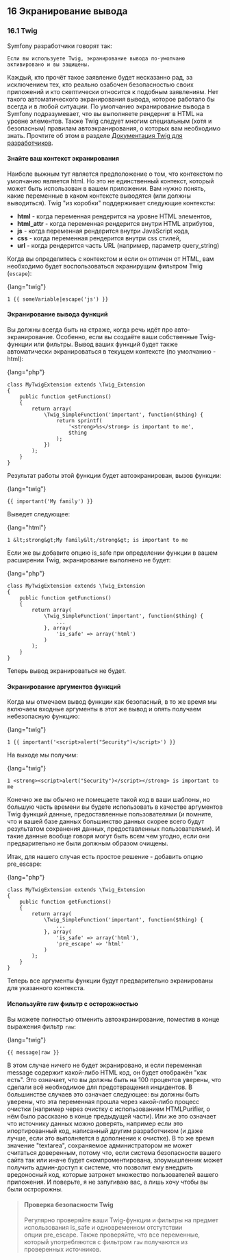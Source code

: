 ## 16 Экранирование вывода

### 16.1 Twig

Symfony разработчики говорят так:

    Если вы используете Twig, экранирование вывода по-умолчаню активировано и вы защищены.

Каждый, кто прочёт такое заявление будет несказанно рад, за исключением тех, кто реально озабочен безопасностью 
своих приложений и кто скептически относится к подобным заявлениям. Нет такого автоматического экранирования вывода,
которое работало бы всегда и в любой ситуации. По умолчанию экранирование вывода в Symfony подразумевает, что вы
выполняете рендерниг в HTML на уровне элементов. Также Twig следует многим специальным (хотя и безопасным) правилам
автоэкранирования, о которых вам необходимо знать. Прочтите об этом в разделе 
[Документация Twig для разработчиков](http://twig.sensiolabs.org/doc/api.html#escaper-extension).

#### Знайте ваш контекст экранирования

Наиболе выжным тут является предположение о том, что контекстом по умолчанию является html. Но это не единственный
контекст, который может быть использован в вашем приложении. Вам нужно понять, какие переменные в каком контексте
выводятся (или должны выводиться). Twig "из коробки" поддерживает следующие контексты:

- **html** - когда переменная рендерится на уровне HTML элементов,
- **html_attr** - когда переменная рендерится внутри HTML атрибутов,
- **js** - когда переменная рендерится внутри JavaScript кода,
- **css** - когда переменная рендерится внутри css стилей,
- **url** - когда рендерится часть URL (например, параметр query_string)

Когда вы определитесь с контекстом и если он отличен от HTML, вам необходимо будет воспользоваться экранирущим 
фильтром Twig (`escape`):

{lang="twig"}
~~~~~~~~~~~~~
1 {{ someVariable|escape('js') }}
~~~~~~~~~~~~~

#### Экранирование вывода функций

Вы должны всегда быть на страже, когда речь идёт про авто-экранирование. Особенно, если вы создаёте ваши собственные 
Twig-функции или фильтры. Вывод ваших функций будет также автоматически экранироваться в текущем контексте
(по умолчанию - html):

{lang="php"}
~~~~~~~~~~~~~
class MyTwigExtension extends \Twig_Extension
{
    public function getFunctions()
    {
        return array(
            \Twig_SimpleFunction('important', function($thing) {
                return sprintf(
                    '<strong>%s</strong> is important to me',
                    $thing
                );
            })
        );
    }
}
~~~~~~~~~~~~~

Результат работы этой функции будет автоэкранирован, вызов функции:

{lang="twig"}
~~~~~~~~~~~~~
{{ important('My family') }}
~~~~~~~~~~~~~

Выведет следующее:

{lang="html"}
~~~~~~~~~~~~~
1 &lt;strong&gt;My family&lt;/strong&gt; is important to me
~~~~~~~~~~~~~

Если же вы добавите опцию is_safe при определении функции в вашем расширении Twig, экранирование выполнено не будет:

{lang="php"}
~~~~~~~~~~~~
class MyTwigExtension extends \Twig_Extension
{
    public function getFunctions()
    {
        return array(
            \Twig_SimpleFunction('important', function($thing) {
                ...
            }, array(
                'is_safe' => array('html')
            )
        );
    }
}
~~~~~~~~~~~~

Теперь вывод экранироваться не будет.

#### Экранирование аргументов функций

Когда мы отмечаем вывод функции как безопасный, в то же время мы включаем входные аргументы в этот же вывод и 
опять получаем небезопасную функцию:

{lang="twig"}
~~~~~~~~~~~~~
1 {{ important('<script>alert("Security")</script>') }}
~~~~~~~~~~~~~

На выходе мы получим:

{lang="twig"}
~~~~~~~~~~~~~
1 <strong><script>alert("Security")</script></strong> is important to me
~~~~~~~~~~~~~

Конечно же вы обычно не помещаете такой код в ваши шаблоны, но большую часть времени вы будете использовать в 
качестве аргументов Twig функций данные, предоставленные пользователями (и помните, что и вашей базе данных
большинство данных скорее всего будут результатом сохранения данных, предоставленных пользователями). И такие
данные вообще говоря могут быть всем чем угодно, если они предварительно не были должным образом очищены.

Итак, для нашего случая есть простое решение - добавить опцию pre_escape:

{lang="php"}
~~~~~~~~~~~~
class MyTwigExtension extends \Twig_Extension
{
    public function getFunctions()
    {
        return array(
            \Twig_SimpleFunction('important', function($thing) {
                ...
            }, array(
                'is_safe' => array('html'),
                'pre_escape' => 'html'
            )
        );
    }
}
~~~~~~~~~~~~

Теперь все аргументы функции будут предварительно экранированы для указанного контекста.

#### Используйте raw фильтр с осторожностью

Вы можете полностью отменить автоэкранирование, поместив в конце выражения фильтр `raw`:

{lang="twig"}
~~~~~~~~~~~~~
{{ message|raw }}
~~~~~~~~~~~~~

В этом случае ничего не будет экранировано, и если переменная message содержит какой-либо HTML код,
он будет отображён "как есть". Это означает, что вы должны быть на 100 процентов уверены,
что сделали всё необходимое для предотвращения инцидентов. В большинстве случаев это означает следующее:
вы должны быть уверены, что эта переменная прошла через какой-либо процесс очистки (например через очистку
с использованием HTMLPurifier, о нём было рассказно в конце предыдущей части). Или же это означает что 
источнику данных можно доверять, например если это ипортированный код, написанный другим разработчиком (и 
даже лучше, если это выполняется в дополнение к очистке). В то же время значение "textarea", сохраняемое
администратором не может считаться доверенным, потому что, если система безопасности вашего сайта так или
иначе будет скомпроментирована, злоумышленник может получить админ-доступ к системе, что позволит
ему внедрить вредоносный код, которые затронет множество пользователей вашего приложения. И поверьте, я не
запугиваю вас, а лишь хочу чтобы вы были остророжны.

> #### Проверка безопасности Twig
>
> Регулярно проверяйте ваши Twig-функции и фильтры на предмет использования is_safe и одновременном отстутствии  
> опции pre_escape. Также проверяйте, что все переменные, который употребляются с фильтром `raw` получаются из
> проверенных источников.